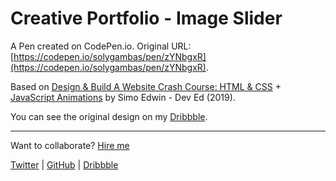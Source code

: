 # Creative Portfolio - Image Slider

A Pen created on CodePen.io. Original URL: [https://codepen.io/solygambas/pen/zYNbgxR](https://codepen.io/solygambas/pen/zYNbgxR).

Based on [Design & Build A Website Crash Course: HTML & CSS](https://www.youtube.com/watch?v=EwmvBnR_xtA) + [JavaScript Animations](https://www.youtube.com/watch?v=-elJSImGPAE) by Simo Edwin - Dev Ed (2019).

You can see the original design on my [Dribbble](https://dribbble.com/shots/15432931-Portfolio).

---
Want to collaborate? [Hire me](http://bit.ly/sg-pro)

[Twitter](https://twitter.com/solygambas) | [GitHub](https://github.com/solygambas) | [Dribbble](https://dribbble.com/solygambas)
